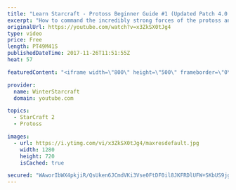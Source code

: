 ```yaml
---
title: "Learn Starcraft - Protoss Beginner Guide #1 (Updated Patch 4.0 FREE TO PLAY)"
excerpt: "How to command the incredibly strong forces of the protoss and cover weaknesses against the other inferior races. Updated for patch 4.0! This guide is not intended for COMPLETELY new players, but those who have played several games/campaign missions and grasp the very basics."
originalUrl: https://youtube.com/watch?v=x3ZkSX0tJg4
type: video
price: Free
length: PT49M41S
publishedDateTime: 2017-11-26T11:51:55Z
heat: 57

featuredContent: "<iframe width=\"800\" height=\"500\" frameborder=\"0\" src=\"https://www.youtube.com/embed/x3ZkSX0tJg4\" allow=\"accelerometer; autoplay; encrypted-media; gyroscope; picture-in-picture\" allowfullscreen></iframe>"

provider:
  name: WinterStarcraft
  domain: youtube.com

topics:
  - StarCraft 2
  - Protoss

images:
  - url: https://i.ytimg.com/vi/x3ZkSX0tJg4/maxresdefault.jpg
    width: 1280
    height: 720
    isCached: true

secured: "WAworIbWX4pkjiR/QsUken6JCmdVKi3Vse0FtDF0il8JKFRDlUFW+SKbUS9jgMpw0JvuQD5fWilQIL6gTPvW/P5OVut32HwNqfCfGJtOw2ZYrX2+H+y+0+t7yT9Be+7Voq8iuCJxxZ/2dPCqFxY6cw3z1GNm0FURmT/f+NBzffD3bY+V18SFZBw7B07UWIGhL4Cnbo61DBO8jNC/CdJwdjItXwT0C3lBEQWKJdswp9YHlG7cgg+GZQBhBe3xgFeFerrd7uYVPzsYZEWD3sAEb1ZB30qRk99Q6huFoH+NZPKvq+e+Iy0HptMynol4O4DfCcIVeKBKDaVxvAeGLsK+1tvL8E6oJEeKr+yn5R50uKMy4SgLMrTphQp09ul8rS8f8/t9JLvcmTR40TZlz1BapI6zmG0jmPIL91y1ZFNFkkoqtIMDhVww+NipnehY9ls+;SZrqM7w45Rcsb6H4a4zZ1A=="
---
```


